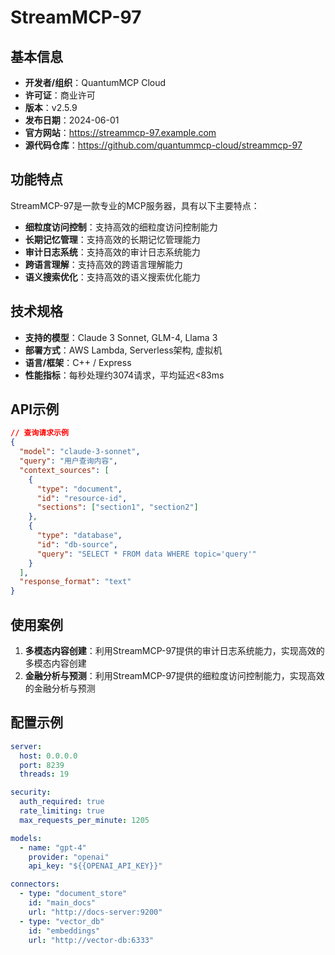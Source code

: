 # StreamMCP-97

## 基本信息

- **开发者/组织**：QuantumMCP Cloud
- **许可证**：商业许可
- **版本**：v2.5.9
- **发布日期**：2024-06-01
- **官方网站**：https://streammcp-97.example.com
- **源代码仓库**：https://github.com/quantummcp-cloud/streammcp-97

## 功能特点

StreamMCP-97是一款专业的MCP服务器，具有以下主要特点：

- **细粒度访问控制**：支持高效的细粒度访问控制能力
- **长期记忆管理**：支持高效的长期记忆管理能力
- **审计日志系统**：支持高效的审计日志系统能力
- **跨语言理解**：支持高效的跨语言理解能力
- **语义搜索优化**：支持高效的语义搜索优化能力


## 技术规格

- **支持的模型**：Claude 3 Sonnet, GLM-4, Llama 3
- **部署方式**：AWS Lambda, Serverless架构, 虚拟机
- **语言/框架**：C++ / Express
- **性能指标**：每秒处理约3074请求，平均延迟<83ms

## API示例

```json
// 查询请求示例
{
  "model": "claude-3-sonnet",
  "query": "用户查询内容",
  "context_sources": [
    {
      "type": "document",
      "id": "resource-id",
      "sections": ["section1", "section2"]
    },
    {
      "type": "database",
      "id": "db-source",
      "query": "SELECT * FROM data WHERE topic='query'"
    }
  ],
  "response_format": "text"
}
```

## 使用案例

1. **多模态内容创建**：利用StreamMCP-97提供的审计日志系统能力，实现高效的多模态内容创建
2. **金融分析与预测**：利用StreamMCP-97提供的细粒度访问控制能力，实现高效的金融分析与预测


## 配置示例

```yaml
server:
  host: 0.0.0.0
  port: 8239
  threads: 19

security:
  auth_required: true
  rate_limiting: true
  max_requests_per_minute: 1205

models:
  - name: "gpt-4"
    provider: "openai"
    api_key: "${{OPENAI_API_KEY}}"

connectors:
  - type: "document_store"
    id: "main_docs"
    url: "http://docs-server:9200"
  - type: "vector_db"
    id: "embeddings"
    url: "http://vector-db:6333"
```